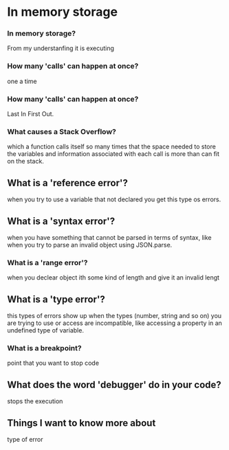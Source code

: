 # In memory storage
### In memory storage?

From my understanfing it is executing

### How many 'calls' can happen at once?
one a time

### How many 'calls' can happen at once?

Last In First Out.

### What causes a Stack Overflow?

which a function calls itself so many times that the space needed to store the variables and information associated with each call is more than can fit on the stack.
## What is a 'reference error'?
when you try to use a variable that not  declared you get this type os errors.

## What is a 'syntax error'?
 when you have something that cannot be parsed in terms of syntax, like when you try to parse an invalid object using JSON.parse.

 ### What is a 'range error'?
 when you declear object ith some kind of length and give it an invalid lengt

 ## What is a 'type error'?

 this types of errors show up when the types (number, string and so on) you are trying to use or access are incompatible, like accessing a property in an undefined type of variable.

 ### What is a breakpoint?
 point that you want to stop code 

 ## What does the word 'debugger' do in your code?

 stops the execution

 ## Things I want to know more about
 type of error


